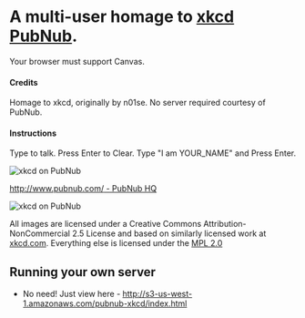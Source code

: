 # A multi-user homage to [xkcd PubNub](http://s3-us-west-1.amazonaws.com/pubnub-xkcd/index.html).

Your browser must support Canvas.

#### Credits

Homage to xkcd, originally by n01se. No server required courtesy of PubNub. 

#### Instructions

Type to talk. Press Enter to Clear. Type "I am YOUR_NAME" and Press Enter.

![xkcd on PubNub](https://pubnub.s3.amazonaws.com/2012/pubnub-large.png "xkcd on PubNub")

[http://www.pubnub.com/ - PubNub HQ](http://www.pubnub.com/)

![xkcd on PubNub](http://s3-us-west-1.amazonaws.com/pubnub-xkcd/pubnub-xkcd.png "xkcd on PubNub")

All images are licensed under a Creative Commons Attribution-NonCommercial 2.5
License and based on similarly licensed work at
[xkcd.com](http://xkcd.com/license.html).  Everything else is licensed under
the [MPL 2.0](http://www.mozilla.org/MPL/2.0/)

## Running your own server

- No need!  Just view here - http://s3-us-west-1.amazonaws.com/pubnub-xkcd/index.html

